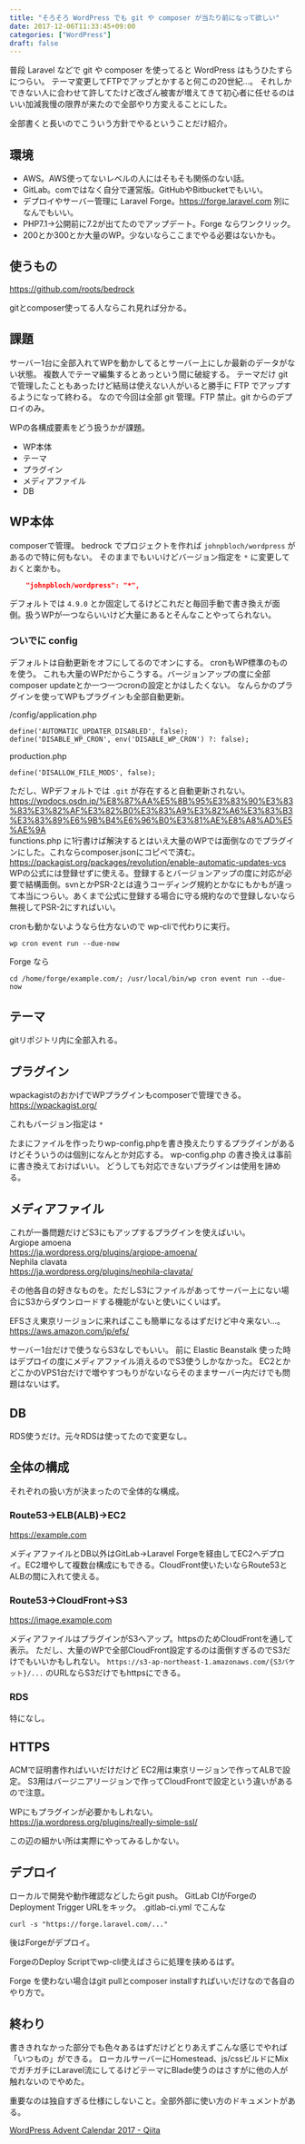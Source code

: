```yaml
---
title: "そろそろ WordPress でも git や composer が当たり前になって欲しい"
date: 2017-12-06T11:33:45+09:00
categories: ["WordPress"]
draft: false
---
```


普段 Laravel などで git や composer を使ってると WordPress はもうひたすらにつらい。
テーマ変更してFTPでアップとかすると何この20世紀…。
それしかできない人に合わせて許してたけど改ざん被害が増えてきて初心者に任せるのはいい加減我慢の限界が来たので全部やり方変えることにした。

全部書くと長いのでこういう方針でやるということだけ紹介。

## 環境
- AWS。AWS使ってないレベルの人にはそもそも関係のない話。
- GitLab。comではなく自分で運営版。GitHubやBitbucketでもいい。
- デプロイやサーバー管理に Laravel Forge。https://forge.laravel.com 別になんでもいい。
- PHP7.1→公開前に7.2が出てたのでアップデート。Forge ならワンクリック。
- 200とか300とか大量のWP。少ないならここまでやる必要はないかも。

## 使うもの
https://github.com/roots/bedrock

gitとcomposer使ってる人ならこれ見れば分かる。

## 課題
サーバー1台に全部入れてWPを動かしてるとサーバー上にしか最新のデータがない状態。
複数人でテーマ編集するとあっという間に破綻する。
テーマだけ git で管理したこともあったけど結局は使えない人がいると勝手に FTP でアップするようになって終わる。
なので今回は全部 git 管理。FTP 禁止。git からのデプロイのみ。

WPの各構成要素をどう扱うかが課題。

- WP本体
- テーマ
- プラグイン
- メディアファイル
- DB

## WP本体
composerで管理。
bedrock でプロジェクトを作れば `johnpbloch/wordpress` があるので特に何もない。
そのままでもいいけどバージョン指定を `*` に変更しておくと楽かも。

```json
    "johnpbloch/wordpress": "*",
```

デフォルトでは `4.9.0` とか固定してるけどこれだと毎回手動で書き換えが面倒。扱うWPが一つならいいけど大量にあるとそんなことやってられない。

### ついでに config
デフォルトは自動更新をオフにしてるのでオンにする。
cronもWP標準のものを使う。
これも大量のWPだからこうする。バージョンアップの度に全部composer updateとか一つ一つcronの設定とかはしたくない。
なんらかのプラグインを使ってWPもプラグインも全部自動更新。

/config/application.php

```
define('AUTOMATIC_UPDATER_DISABLED', false);
define('DISABLE_WP_CRON', env('DISABLE_WP_CRON') ?: false);
```

production.php

```
define('DISALLOW_FILE_MODS', false);
```

ただし、WPデフォルトでは `.git` が存在すると自動更新されない。  
https://wpdocs.osdn.jp/%E8%87%AA%E5%8B%95%E3%83%90%E3%83%83%E3%82%AF%E3%82%B0%E3%83%A9%E3%82%A6%E3%83%B3%E3%83%89%E6%9B%B4%E6%96%B0%E3%81%AE%E8%A8%AD%E5%AE%9A  
functions.php に1行書けば解決するとはいえ大量のWPでは面倒なのでプラグインにした。これならcomposer.jsonにコピペで済む。  
https://packagist.org/packages/revolution/enable-automatic-updates-vcs  
WPの公式には登録せずに使える。登録するとバージョンアップの度に対応が必要で結構面倒。svnとかPSR-2とは違うコーディング規約とかなにもかもが違って本当につらい。あくまで公式に登録する場合に守る規約なので登録しないなら無視してPSR-2にすればいい。

cronも動かないようなら仕方ないので wp-cliで代わりに実行。

```
wp cron event run --due-now
```

Forge なら

```
cd /home/forge/example.com/; /usr/local/bin/wp cron event run --due-now
```

## テーマ
gitリポジトリ内に全部入れる。

## プラグイン
wpackagistのおかげでWPプラグインもcomposerで管理できる。
https://wpackagist.org/

これもバージョン指定は `*`

たまにファイルを作ったりwp-config.phpを書き換えたりするプラグインがあるけどそういうのは個別になんとか対応する。
wp-config.php の書き換えは事前に書き換えておけばいい。
どうしても対応できないプラグインは使用を諦める。

## メディアファイル
これが一番問題だけどS3にもアップするプラグインを使えばいい。  
Argiope amoena  
https://ja.wordpress.org/plugins/argiope-amoena/  
Nephila clavata  
https://ja.wordpress.org/plugins/nephila-clavata/  

その他各自の好きなものを。ただしS3にファイルがあってサーバー上にない場合にS3からダウンロードする機能がないと使いにくいはず。

EFSさえ東京リージョンに来ればここも簡単になるはずだけど中々来ない…。  
https://aws.amazon.com/jp/efs/

サーバー1台だけで使うならS3なしでもいい。
前に Elastic Beanstalk 使った時はデプロイの度にメディアファイル消えるのでS3使うしかなかった。
EC2とかどこかのVPS1台だけで増やすつもりがないならそのままサーバー内だけでも問題はないはず。

## DB
RDS使うだけ。元々RDSは使ってたので変更なし。

## 全体の構成
それぞれの扱い方が決まったので全体的な構成。

### Route53→ELB(ALB)→EC2
https://example.com

メディアファイルとDB以外はGitLab→Laravel Forgeを経由してEC2へデプロイ。EC2増やして複数台構成にもできる。CloudFront使いたいならRoute53とALBの間に入れて使える。

### Route53→CloudFront→S3
https://image.example.com

メディアファイルはプラグインがS3へアップ。httpsのためCloudFrontを通して表示。
ただし、大量のWPで全部CloudFront設定するのは面倒すぎるのでS3だけでもいいかもしれない。
`https://s3-ap-northeast-1.amazonaws.com/{S3バケット}/...` のURLならS3だけでもhttpsにできる。

### RDS
特になし。

## HTTPS
ACMで証明書作ればいいだけだけど
EC2用は東京リージョンで作ってALBで設定。
S3用はバージニアリージョンで作ってCloudFrontで設定という違いがあるので注意。

WPにもプラグインが必要かもしれない。
https://ja.wordpress.org/plugins/really-simple-ssl/

この辺の細かい所は実際にやってみるしかない。

## デプロイ
ローカルで開発や動作確認などしたらgit push。
GitLab CIがForgeのDeployment Trigger URLをキック。
.gitlab-ci.yml でこんな

```
curl -s "https://forge.laravel.com/..."
```

後はForgeがデプロイ。

ForgeのDeploy Scriptでwp-cli使えばさらに処理を挟めるはず。

Forge を使わない場合はgit pullとcomposer installすればいいだけなので各自のやり方で。

## 終わり
書ききれなかった部分でも色々あるはずだけどとりあえずこんな感じでやれば「いつもの」ができる。
ローカルサーバーにHomestead、js/cssビルドにMixでガチガチにLaravel流にしてるけどテーマにBlade使うのはさすがに他の人が触れないのでやめた。

重要なのは独自すぎる仕様にしないこと。全部外部に使い方のドキュメントがある。

[WordPress Advent Calendar 2017 - Qiita](https://qiita.com/advent-calendar/2017/wordpress)
